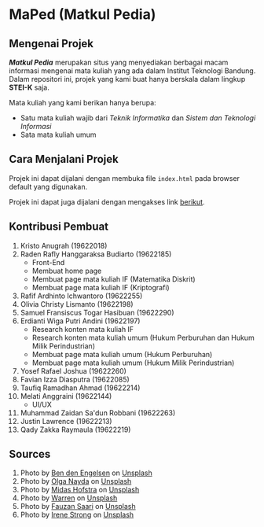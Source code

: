 # MaPed (Matkul Pedia)
## Mengenai Projek
***Matkul Pedia*** merupakan situs yang menyediakan berbagai macam informasi mengenai mata kuliah yang ada dalam Institut Teknologi Bandung. Dalam repositori ini, projek yang kami buat hanya berskala dalam lingkup **STEI-K** saja. 

Mata kuliah yang kami berikan hanya berupa:
* Satu mata kuliah wajib dari *Teknik Informatika* dan *Sistem dan Teknologi Informasi*
* Sata mata kuliah umum

## Cara Menjalani Projek
Projek ini dapat dijalani dengan membuka file ``index.html`` pada browser default yang digunakan.

Projek ini dapat juga dijalani dengan mengakses link <a href="https://raflyhangga.github.io/milestone-sparta/">berikut</a>.


## Kontribusi Pembuat
1. Kristo Anugrah (19622018)
2. Raden Rafly Hanggaraksa Budiarto (19622185)
   - Front-End
   - Membuat home page
   - Membuat page mata kuliah IF (Matematika Diskrit)
   - Membuat page mata kuliah IF (Kriptografi)
3. Rafif Ardhinto Ichwantoro (19622255)
4. Olivia Christy Lismanto (19622198)
5. Samuel Fransiscus Togar Hasibuan (19622290)
6. Erdianti Wiga Putri Andini (19622197)
   - Research konten mata kuliah IF
   - Research konten mata kuliah umum (Hukum Perburuhan dan Hukum Milik Perindustrian)
   - Membuat page mata kuliah umum (Hukum Perburuhan)
   - Membuat page mata kuliah umum (Hukum Milik Perindustrian)
7. Yosef Rafael Joshua (19622260)
8. Favian Izza Diasputra (19622085)
9. Taufiq Ramadhan Ahmad (19622214)
10. Melati Anggraini (19622144)
    - UI/UX
11. Muhammad Zaidan Sa'dun Robbani (19622263)
12. Justin Lawrence (19622213)
13. Qady Zakka Raymaula (19622219) 

## Sources
1. Photo by <a href="https://unsplash.com/@benjeeeman?utm_source=unsplash&utm_medium=referral&utm_content=creditCopyText">Ben den Engelsen</a> on <a href="https://unsplash.com/photos/YUu9UAcOKZ4?utm_source=unsplash&utm_medium=referral&utm_content=creditCopyText">Unsplash</a>
2. Photo by <a href="https://unsplash.com/@olianayda?utm_source=unsplash&utm_medium=referral&utm_content=creditCopyText">Olga Nayda</a> on <a href="https://unsplash.com/photos/fHXpgMd_XhE?utm_source=unsplash&utm_medium=referral&utm_content=creditCopyText">Unsplash</a>
3. Photo by <a href="https://unsplash.com/@midashofstra?utm_source=unsplash&utm_medium=referral&utm_content=creditCopyText">Midas Hofstra</a> on <a href="https://unsplash.com/photos/a6PMA5JEmWE?utm_source=unsplash&utm_medium=referral&utm_content=creditCopyText">Unsplash</a> 
4. Photo by <a href="https://unsplash.com/@wflwong?utm_source=unsplash&utm_medium=referral&utm_content=creditCopyText">Warren</a> on <a href="https://unsplash.com/photos/VVEwJJRRHgk?utm_source=unsplash&utm_medium=referral&utm_content=creditCopyText">Unsplash</a>
5. Photo by <a href="https://unsplash.com/@fznsr_?utm_source=unsplash&utm_medium=referral&utm_content=creditCopyText">Fauzan Saari</a> on <a href="https://unsplash.com/photos/CWNXlkekBeA?utm_source=unsplash&utm_medium=referral&utm_content=creditCopyText">Unsplash</a>
6. Photo by <a href="https://unsplash.com/@leirenestrong?utm_source=unsplash&utm_medium=referral&utm_content=creditCopyText">Irene Strong</a> on <a href="https://unsplash.com/photos/v2aKnjMbP_k?utm_source=unsplash&utm_medium=referral&utm_content=creditCopyText">Unsplash</a>
  
